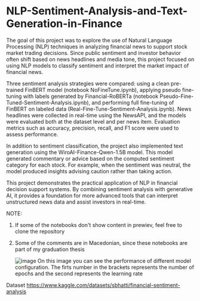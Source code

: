 # NLP-Sentiment-Analysis-and-Text-Generation-in-Finance

The goal of this project was to explore the use of Natural Language Processing (NLP) techniques in analyzing financial news to support stock market trading decisions. Since public sentiment and investor behavior often shift based on news headlines and media tone, this project focused on using NLP models to classify sentiment and interpret the market impact of financial news.

Three sentiment analysis strategies were compared: using a clean pre-trained FinBERT model (notebook NoFineTune.ipynb), applying pseudo fine-tuning with labels generated by Financial-RoBERTa (notebook Pseudo-Fine-Tuned-Sentiment-Analysis.ipynb), and performing full fine-tuning of FinBERT on labeled data (Real-Fine-Tune-Sentiment-Analysis.ipynb). News headlines were collected in real-time using the NewsAPI, and the models were evaluated both at the dataset level and per news item. Evaluation metrics such as accuracy, precision, recall, and F1 score were used to assess performance. 

In addition to sentiment classification, the project also implemented text generation using the WiroAI-Finance-Qwen-1.5B model. This model generated commentary or advice based on the computed sentiment category for each stock. For example, when the sentiment was neutral, the model produced insights advising caution rather than taking action.

This project demonstrates the practical application of NLP in financial decision support systems. By combining sentiment analysis with generative AI, it provides a foundation for more advanced tools that can interpret unstructured news data and assist investors in real-time.

NOTE:
1. If some of the notebooks don't show content in prewiev, feel free to clone the repository
2. Some of the comments are in Macedonian, since these notebooks are part of my graduation thesis

   ![image](https://github.com/user-attachments/assets/6bf2c5d0-586b-4e17-88cb-26803b50cd56)
   On this image you can see the performance of different model configuration. The firts number in the brackets represents the number of epochs and the second represents the learning rate

  Dataset https://www.kaggle.com/datasets/sbhatti/financial-sentiment-analysis
